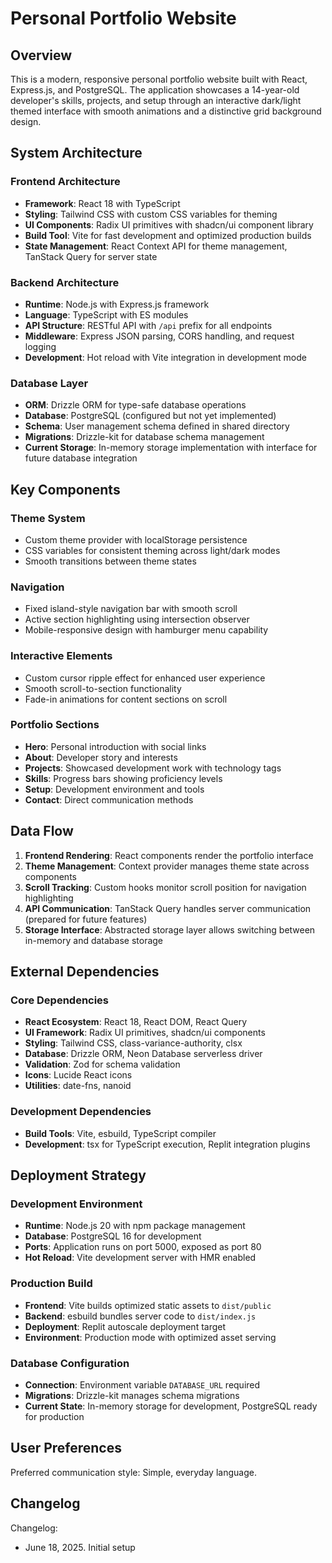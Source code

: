 # Personal Portfolio Website

## Overview

This is a modern, responsive personal portfolio website built with React, Express.js, and PostgreSQL. The application showcases a 14-year-old developer's skills, projects, and setup through an interactive dark/light themed interface with smooth animations and a distinctive grid background design.

## System Architecture

### Frontend Architecture
- **Framework**: React 18 with TypeScript
- **Styling**: Tailwind CSS with custom CSS variables for theming
- **UI Components**: Radix UI primitives with shadcn/ui component library
- **Build Tool**: Vite for fast development and optimized production builds
- **State Management**: React Context API for theme management, TanStack Query for server state

### Backend Architecture
- **Runtime**: Node.js with Express.js framework
- **Language**: TypeScript with ES modules
- **API Structure**: RESTful API with `/api` prefix for all endpoints
- **Middleware**: Express JSON parsing, CORS handling, and request logging
- **Development**: Hot reload with Vite integration in development mode

### Database Layer
- **ORM**: Drizzle ORM for type-safe database operations
- **Database**: PostgreSQL (configured but not yet implemented)
- **Schema**: User management schema defined in shared directory
- **Migrations**: Drizzle-kit for database schema management
- **Current Storage**: In-memory storage implementation with interface for future database integration

## Key Components

### Theme System
- Custom theme provider with localStorage persistence
- CSS variables for consistent theming across light/dark modes
- Smooth transitions between theme states

### Navigation
- Fixed island-style navigation bar with smooth scroll
- Active section highlighting using intersection observer
- Mobile-responsive design with hamburger menu capability

### Interactive Elements
- Custom cursor ripple effect for enhanced user experience
- Smooth scroll-to-section functionality
- Fade-in animations for content sections on scroll

### Portfolio Sections
- **Hero**: Personal introduction with social links
- **About**: Developer story and interests
- **Projects**: Showcased development work with technology tags
- **Skills**: Progress bars showing proficiency levels
- **Setup**: Development environment and tools
- **Contact**: Direct communication methods

## Data Flow

1. **Frontend Rendering**: React components render the portfolio interface
2. **Theme Management**: Context provider manages theme state across components
3. **Scroll Tracking**: Custom hooks monitor scroll position for navigation highlighting
4. **API Communication**: TanStack Query handles server communication (prepared for future features)
5. **Storage Interface**: Abstracted storage layer allows switching between in-memory and database storage

## External Dependencies

### Core Dependencies
- **React Ecosystem**: React 18, React DOM, React Query
- **UI Framework**: Radix UI primitives, shadcn/ui components
- **Styling**: Tailwind CSS, class-variance-authority, clsx
- **Database**: Drizzle ORM, Neon Database serverless driver
- **Validation**: Zod for schema validation
- **Icons**: Lucide React icons
- **Utilities**: date-fns, nanoid

### Development Dependencies
- **Build Tools**: Vite, esbuild, TypeScript compiler
- **Development**: tsx for TypeScript execution, Replit integration plugins

## Deployment Strategy

### Development Environment
- **Runtime**: Node.js 20 with npm package management
- **Database**: PostgreSQL 16 for development
- **Ports**: Application runs on port 5000, exposed as port 80
- **Hot Reload**: Vite development server with HMR enabled

### Production Build
- **Frontend**: Vite builds optimized static assets to `dist/public`
- **Backend**: esbuild bundles server code to `dist/index.js`
- **Deployment**: Replit autoscale deployment target
- **Environment**: Production mode with optimized asset serving

### Database Configuration
- **Connection**: Environment variable `DATABASE_URL` required
- **Migrations**: Drizzle-kit manages schema migrations
- **Current State**: In-memory storage for development, PostgreSQL ready for production

## User Preferences

Preferred communication style: Simple, everyday language.

## Changelog

Changelog:
- June 18, 2025. Initial setup